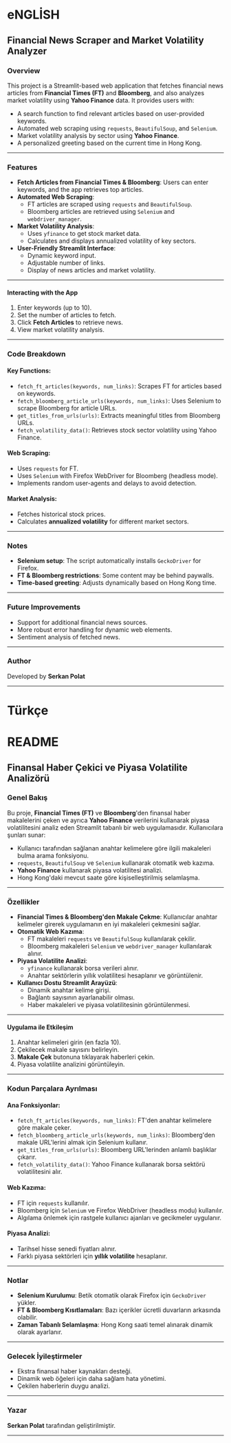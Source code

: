 # eNGLİSH

## Financial News Scraper and Market Volatility Analyzer

### Overview
This project is a Streamlit-based web application that fetches financial news articles from **Financial Times (FT)** and **Bloomberg**, and also analyzes market volatility using **Yahoo Finance** data. It provides users with:
- A search function to find relevant articles based on user-provided keywords.
- Automated web scraping using `requests`, `BeautifulSoup`, and `Selenium`.
- Market volatility analysis by sector using **Yahoo Finance**.
- A personalized greeting based on the current time in Hong Kong.

---

### Features
- **Fetch Articles from Financial Times & Bloomberg**: Users can enter keywords, and the app retrieves top articles.
- **Automated Web Scraping**:
  - FT articles are scraped using `requests` and `BeautifulSoup`.
  - Bloomberg articles are retrieved using `Selenium` and `webdriver_manager`.
- **Market Volatility Analysis**:
  - Uses `yfinance` to get stock market data.
  - Calculates and displays annualized volatility of key sectors.
- **User-Friendly Streamlit Interface**:
  - Dynamic keyword input.
  - Adjustable number of links.
  - Display of news articles and market volatility.

---

#### Interacting with the App
1. Enter keywords (up to 10).
2. Set the number of articles to fetch.
3. Click **Fetch Articles** to retrieve news.
4. View market volatility analysis.

---

### Code Breakdown
#### Key Functions:
- `fetch_ft_articles(keywords, num_links)`: Scrapes FT for articles based on keywords.
- `fetch_bloomberg_article_urls(keywords, num_links)`: Uses Selenium to scrape Bloomberg for article URLs.
- `get_titles_from_urls(urls)`: Extracts meaningful titles from Bloomberg URLs.
- `fetch_volatility_data()`: Retrieves stock sector volatility using Yahoo Finance.

#### Web Scraping:
- Uses `requests` for FT.
- Uses `Selenium` with Firefox WebDriver for Bloomberg (headless mode).
- Implements random user-agents and delays to avoid detection.

#### Market Analysis:
- Fetches historical stock prices.
- Calculates **annualized volatility** for different market sectors.

---

### Notes
- **Selenium setup**: The script automatically installs `GeckoDriver` for Firefox.
- **FT & Bloomberg restrictions**: Some content may be behind paywalls.
- **Time-based greeting**: Adjusts dynamically based on Hong Kong time.

---

### Future Improvements
- Support for additional financial news sources.
- More robust error handling for dynamic web elements.
- Sentiment analysis of fetched news.

---

### Author
Developed by **Serkan Polat**

---

# Türkçe
# README

## Finansal Haber Çekici ve Piyasa Volatilite Analizörü

### Genel Bakış
Bu proje, **Financial Times (FT)** ve **Bloomberg**'den finansal haber makalelerini çeken ve ayrıca **Yahoo Finance** verilerini kullanarak piyasa volatilitesini analiz eden Streamlit tabanlı bir web uygulamasıdır. Kullanıcılara şunları sunar:
- Kullanıcı tarafından sağlanan anahtar kelimelere göre ilgili makaleleri bulma arama fonksiyonu.
- `requests`, `BeautifulSoup` ve `Selenium` kullanarak otomatik web kazıma.
- **Yahoo Finance** kullanarak piyasa volatilitesi analizi.
- Hong Kong'daki mevcut saate göre kişiselleştirilmiş selamlaşma.

---

### Özellikler
- **Financial Times & Bloomberg'den Makale Çekme**: Kullanıcılar anahtar kelimeler girerek uygulamanın en iyi makaleleri çekmesini sağlar.
- **Otomatik Web Kazıma**:
  - FT makaleleri `requests` ve `BeautifulSoup` kullanılarak çekilir.
  - Bloomberg makaleleri `Selenium` ve `webdriver_manager` kullanılarak alınır.
- **Piyasa Volatilite Analizi**:
  - `yfinance` kullanarak borsa verileri alınır.
  - Anahtar sektörlerin yıllık volatilitesi hesaplanır ve görüntülenir.
- **Kullanıcı Dostu Streamlit Arayüzü**:
  - Dinamik anahtar kelime girişi.
  - Bağlantı sayısının ayarlanabilir olması.
  - Haber makaleleri ve piyasa volatilitesinin görüntülenmesi.

---

#### Uygulama ile Etkileşim
1. Anahtar kelimeleri girin (en fazla 10).
2. Çekilecek makale sayısını belirleyin.
3. **Makale Çek** butonuna tıklayarak haberleri çekin.
4. Piyasa volatilite analizini görüntüleyin.

---

### Kodun Parçalara Ayrılması
#### Ana Fonksiyonlar:
- `fetch_ft_articles(keywords, num_links)`: FT'den anahtar kelimelere göre makale çeker.
- `fetch_bloomberg_article_urls(keywords, num_links)`: Bloomberg'den makale URL'lerini almak için Selenium kullanır.
- `get_titles_from_urls(urls)`: Bloomberg URL'lerinden anlamlı başlıklar çıkarır.
- `fetch_volatility_data()`: Yahoo Finance kullanarak borsa sektörü volatilitesini alır.

#### Web Kazıma:
- FT için `requests` kullanılır.
- Bloomberg için `Selenium` ve Firefox WebDriver (headless modu) kullanılır.
- Algılama önlemek için rastgele kullanıcı ajanları ve gecikmeler uygulanır.

#### Piyasa Analizi:
- Tarihsel hisse senedi fiyatları alınır.
- Farklı piyasa sektörleri için **yıllık volatilite** hesaplanır.

---

### Notlar
- **Selenium Kurulumu**: Betik otomatik olarak Firefox için `GeckoDriver` yükler.
- **FT & Bloomberg Kısıtlamaları**: Bazı içerikler ücretli duvarların arkasında olabilir.
- **Zaman Tabanlı Selamlaşma**: Hong Kong saati temel alınarak dinamik olarak ayarlanır.

---

### Gelecek İyileştirmeler
- Ekstra finansal haber kaynakları desteği.
- Dinamik web öğeleri için daha sağlam hata yönetimi.
- Çekilen haberlerin duygu analizi.

---

### Yazar
**Serkan Polat** tarafından geliştirilmiştir.

---

